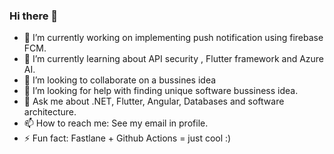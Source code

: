 ### Hi there 👋


- 🔭 I’m currently working on implementing push notification using firebase FCM.
- 🌱 I’m currently learning about API security , Flutter framework and Azure AI.
- 👯 I’m looking to collaborate on a bussines idea
- 🤔 I’m looking for help with finding unique software bussiness idea.
- 💬 Ask me about .NET, Flutter, Angular, Databases and software architecture.
- 📫 How to reach me: See my email in profile.
- ⚡ Fun fact: Fastlane + Github Actions = just cool :)

